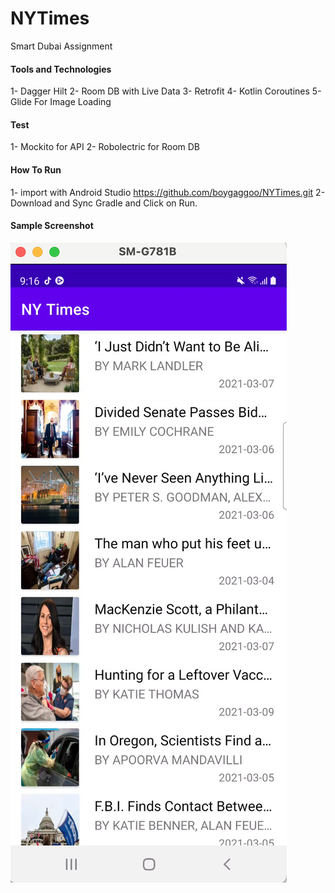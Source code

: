 # NYTimes
 Smart Dubai Assignment
#### Tools and Technologies 
1- Dagger Hilt
2- Room DB with Live Data
3- Retrofit 
4- Kotlin Coroutines
5- Glide For Image Loading
#### Test 
1- Mockito for API 
2- Robolectric for Room DB

#### How To Run
1- import with Android Studio https://github.com/boygaggoo/NYTimes.git
2- Download and Sync Gradle and Click on Run.

#### Sample Screenshot
[![Loading](https://raw.githubusercontent.com/boygaggoo/NYTimes/master/home.png)]()
